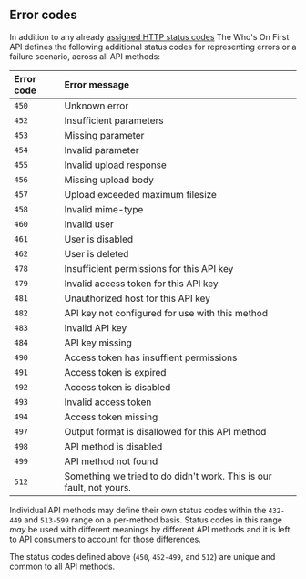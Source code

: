 <a name="error-codes"></a>
## Error codes

In addition to any already [assigned HTTP status codes](https://www.iana.org/assignments/http-status-codes/http-status-codes.xhtml) The Who's On First API defines the following additional status codes for representing errors or a failure scenario, across all API methods:

| Error code | Error message |
| :--- | :--- |
| `450` | Unknown error |
| `452` | Insufficient parameters |
| `453` | Missing parameter |
| `454` | Invalid parameter |
| `455` | Invalid upload response |
| `456` | Missing upload body |
| `457` | Upload exceeded maximum filesize |
| `458` | Invalid mime-type |
| `460` | Invalid user |
| `461` | User is disabled |
| `462` | User is deleted |
| `478` | Insufficient permissions for this API key |
| `479` | Invalid access token for this API key |
| `481` | Unauthorized host for this API key |
| `482` | API key not configured for use with this method |
| `483` | Invalid API key |
| `484` | API key missing |
| `490` | Access token has insuffient permissions |
| `491` | Access token is expired |
| `492` | Access token is disabled |
| `493` | Invalid access token |
| `494` | Access token missing |
| `497` | Output format is disallowed for this API method |
| `498` | API method is disabled |
| `499` | API method not found |
| `512` | Something we tried to do didn&#039;t work. This is our fault, not yours. |

Individual API methods may define their own status codes within the `432-449` and `513-599` range on a per-method basis. Status codes in this range _may_ be used with different meanings by different API methods and it is left to API consumers to account for those differences.

The status codes defined above (`450`, `452-499`, and `512`) are unique and common to all API methods.